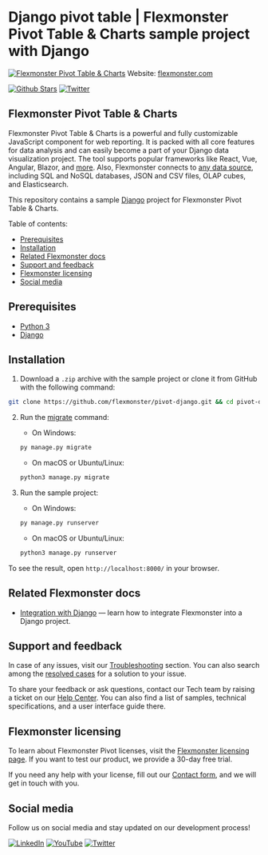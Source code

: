 # Django pivot table | Flexmonster Pivot Table & Charts sample project with Django
[![Flexmonster Pivot Table & Charts](https://cdn.flexmonster.com/readmes/django.webp)](https://www.flexmonster.com?r=sample_djngo)
Website: [flexmonster.com](https://www.flexmonster.com?r=sample_djngo)

[![Github Stars](https://img.shields.io/github/stars/flexmonster?style=social)](https://github.com/flexmonster) [![Twitter](https://img.shields.io/twitter/follow/Flexmonster?style=social)](https://twitter.com/Flexmonster)
 
## Flexmonster Pivot Table & Charts

Flexmonster Pivot Table & Charts is a powerful and fully customizable JavaScript component for web reporting. It is packed with all core features for data analysis and can easily become a part of your Django data visualization project. The tool supports popular frameworks like React, Vue, Angular, Blazor, and [more](https://www.flexmonster.com/doc/available-tutorials-integration?r=sample_djngo). Also, Flexmonster connects to [any data source](https://www.flexmonster.com/doc/supported-data-sources?r=sample_djngo), including SQL and NoSQL databases, JSON and CSV files, OLAP cubes, and Elasticsearch.

This repository contains a sample [Django](https://www.djangoproject.com/) project for Flexmonster Pivot Table & Charts.

Table of contents:

* [Prerequisites](#prerequisites)
* [Installation](#installation)
* [Related Flexmonster docs](#related-flexmonster-docs)
* [Support and feedback](#support-and-feedback)
* [Flexmonster licensing](#flexmonster-licensing)
* [Social media](#social-media)

## Prerequisites

- [Python 3](https://www.python.org/downloads/)
- [Django](https://www.djangoproject.com/download/)

## Installation

1. Download a `.zip` archive with the sample project or clone it from GitHub with the following command: 

```bash
git clone https://github.com/flexmonster/pivot-django.git && cd pivot-django
```

2. Run the [migrate](https://docs.djangoproject.com/en/5.2/ref/django-admin/#migrate) command:

    - On Windows:
   
    ```bash
    py manage.py migrate
    ```
    - On macOS or Ubuntu/Linux:
   
    ```bash
    python3 manage.py migrate
    ```

3. Run the sample project:

    - On Windows:

    ```bash
    py manage.py runserver
    ```

    - On macOS or Ubuntu/Linux:

    ```bash
    python3 manage.py runserver
    ```

To see the result, open `http://localhost:8000/` in your browser.

## Related Flexmonster docs

- [Integration with Django](https://www.flexmonster.com/doc/integration-with-django/?r=sample_djngo) — learn how to integrate Flexmonster into a Django project.

## Support and feedback

In case of any issues, visit our [Troubleshooting](https://www.flexmonster.com/doc/typical-errors?r=sample_djngo) section. You can also search among the [resolved cases](https://www.flexmonster.com/technical-support?r=sample_djngo) for a solution to your issue.

To share your feedback or ask questions, contact our Tech team by raising a ticket on our [Help Center](https://www.flexmonster.com/help-center?r=sample_djngo). You can also find a list of samples, technical specifications, and a user interface guide there.

## Flexmonster licensing

To learn about Flexmonster Pivot licenses, visit the [Flexmonster licensing page](https://www.flexmonster.com/pivot-table-editions-and-pricing?r=sample_djngo). 
If you want to test our product, we provide a 30-day free trial.

If you need any help with your license, fill out our [Contact form](https://www.flexmonster.com/contact-our-team?r=sample_djngo), and we will get in touch with you.

## Social media

Follow us on social media and stay updated on our development process!

[![LinkedIn](https://img.shields.io/badge/LinkedIn-blue?style=for-the-badge&logo=linkedin&logoColor=white)](https://linkedin.com/company/flexmonster) [![YouTube](https://img.shields.io/badge/YouTube-red?style=for-the-badge&logo=youtube&logoColor=white)](https://youtube.com/user/FlexMonsterPivot) [![Twitter](https://img.shields.io/badge/Twitter-blue?style=for-the-badge&logo=twitter&logoColor=white)](https://twitter.com/flexmonster)
